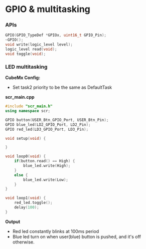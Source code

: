 # GPIO & multitasking

### APIs

```c++
GPIO(GPIO_TypeDef *GPIOx, uint16_t GPIO_Pin);
~GPIO();
void write(logic_level level);
logic_level read(void);
void toggle(void);
```



### LED multitasking

**CubeMx Config:**

* Set task2 priority to be the same as DefaultTask 

**scr_main.cpp**

```c++
#include "scr_main.h"
using namespace scr;

GPIO button(USER_Btn_GPIO_Port, USER_Btn_Pin);
GPIO blue_led(LD2_GPIO_Port, LD2_Pin);
GPIO red_led(LD3_GPIO_Port, LD3_Pin);

void setup(void) {

}

void loop0(void) {
    if(button.read() == High) {
        blue_led.write(High);
    }
    else {
        blue_led.write(Low);
    }
}

void loop1(void) {
    red_led.toggle();
    delay(100);
}

```

**Output**

* Red led constantly blinks at 100ms period
* Blue led turn on when user(blue) button is pushed, and it's off otherwise. 
